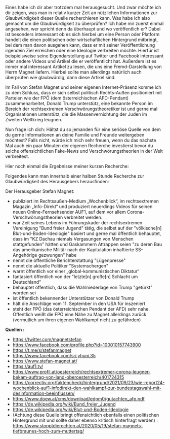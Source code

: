 Eines habe ich dir aber trotzdem mal herausgesucht. Und zwar möchte ich dir zeigen, was man in relativ kurzer Zeit an nützlichen Informationen zur Glaubwürdigkeit dieser Quelle recherchieren kann. Was habe ich also gemacht um die Glaubwürdigkeit zu überprüfen? Ich habe mir zuerst einmal angesehen, wer spricht denn da überhaupt und wo veröffentlich er?  Dabei ist besonders interessant ob es sich hierbei um eine Person oder Platform handelt die einen politischen oder wirtschaftlichen Hintergrund mitbringt, bei dem man davon ausgehen kann, dass er mit seiner Veröffentlichung irgendein Ziel erreichen oder eine Ideologie verbreiten möchte. Hierfür ist beispielsweise seine Eigendarstellung auf Twitter und Facebook interessant oder andere Videos und Artikel die er veröffentlicht hat. Außerdem ist es immer mal interessant Artikel zu lesen, die uns eine Fremd-Darstellung von Herrn Magnet liefern. Hierbei sollte man allerdings natürlich auch überprüfen wie glaubwürdig, dann diese Artikel sind.

Im Fall von Stefan Magnet und seiner eigenen Internet-Präsenz komme ich zu dem Schluss, dass er sich selbst politisch Rechts-Außen positioniert mit Parteien wie der FPÖ (dem österreichischen AFD-Pendant) zusammenarbeitet, Donald Trump unterstütz, eine bekannte Person im Bereich der rechtsextremen Verschwörungstheoretiker ist und gerne mal Organisationen unterstütz, die die Massenvernichtung der Juden im Zweiten Weltkrieg leugnen.

Nun frage ich dich: Hältst du so jemanden für eine seriöse Quelle von dem du gerne Informationen an deine Familie und Freunde weitergeben möchtest?
Falls nicht, würde ich mich sehr freuen, wenn du das nächste Mal auch ein paar Minuten der eigenen Recherche investierst bevor du solche offensichtlichen Fake-News und Verschwörungstheorien in der Welt verbreitest.


Hier noch einmal die Ergebnisse meiner kurzen Recherche:

Folgendes kann man innerhalb einer halben Stunde Recherche zur Glaubwürdigkeit des Herausgebers herausfinden:

Der Herausgeber Stefan Magnet:
 - publiziert im Rechtsaußen-Medium „Wochenblick“, im rechtsextremen Magazin „Info-Direkt“ und produziert neuerdings Videos für seinen neuen Online-Fernsehsender AUF1, auf dem vor allem Corona-Verschwörungstheorien verbreitet werden.
 - war Zeit seines Lebens im  Führungskader der rechtsextremen Vereinigung "Bund freier Jugend" tätig, die selbst auf der "völkische[n] Blut-und-Boden-Ideologie" basiert und gerne mal öffentlich behauptet, dass im "KZ Dachau niemals Vergasungen
von Menschen stattgefunden" hätten und Gaskammern Attrappen seien "zu deren
Bau das amerikanische Militär nach der Kapitulation inhaftierte SS-Angehörige gezwungen" habe
 - nennt die öffentliche Berichterstattung "Lügenpresse"
 - nennt die aktuelle Politiker "Systemschergen"
 - warnt öffentlich vor einer „global-kommunistischen Diktatur“
 - fantasiert öffentlich von der "letzte[n] große[n] Schlacht um Deutschland"
 - behauptet öffentlich, dass die Wahlniederlage von Trump "getürkt" worden sei
 - ist öffentlich bekennender Unterstützer von Donald Trump 	
 - hält die Anschläge vom 11. September in den USA für inszeniert
 - steht der FPÖ (das österreichischen Pendant der AFD) sehr nahe. Öffentlich weißt die FPÖ eine Nähe zu Magnet allerdings zurück (vermutlich um ihren eigenen Wahlkampf nicht zu gefährden)

**Quellen :**
 - https://twitter.com/magnetstefan
 - https://www.facebook.com/profile.php?id=100010157743900
 - https://t.me/s/stefanmagnet
 - https://www.facebook.com/sri.yhuni.35
 - https://www.stefan-magnet.at/
 - https://auf1.tv/
 - https://www.profil.at/oesterreich/rechtsextremer-corona-leugner-bekam-auftrag-von-land-oberoesterreich/401724315
 - https://correctiv.org/faktencheck/hintergrund/2021/09/23/wie-report24-wochenblick-auf1-infodirekt-den-wahlkampf-zur-bundestagswahl-mit-desinformation-beeinflussen/
 - https://www.doew.at/cms/download/edpm0/gutachten_afp.pdf
 - https://de.wikipedia.org/wiki/Bund_freier_Jugend
 - https://de.wikipedia.org/wiki/Blut-und-Boden-Ideologie
 - (Achtung diese Quelle bringt offensichtlich ebenfalls einen politischen Hintergrund mit und sollte daher ebenso kritisch hinterfragt werden) : https://www.stopptdierechten.at/2020/05/19/stefan-magnets-tiefbraunes-hoch-zum-muttertag/
